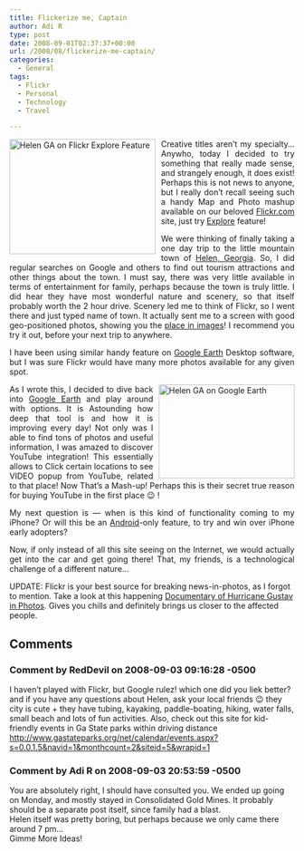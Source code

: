 ```yaml
---
title: Flickerize me, Captain
author: Adi R
type: post
date: 2008-09-01T02:37:37+00:00
url: /2008/08/flickerize-me-captain/
categories:
  - General
tags:
  - Flickr
  - Personal
  - Technology
  - Travel

---
```

<p align="justify">
  <a href="https://i2.wp.com/www.adir1.com/uploads/2008/08/helen-ga-on-flickr-explore-feature.jpg" target="_blank"><img style="border-right: 0px; border-top: 0px; margin: 0px 10px 0px 0px; border-left: 0px; border-bottom: 0px" height="203" alt="Helen GA on Flickr Explore Feature" src="https://i2.wp.com/www.adir1.com/uploads/2008/08/helen-ga-on-flickr-explore-feature-thumb.jpg?resize=258%2C203" width="258" align="left" border="0" data-recalc-dims="1" /></a> Creative titles aren&#8217;t my specialty&#8230; Anywho, today I decided to try something that really made sense, and strangely enough, it does exist! Perhaps this is not news to anyone, but I really don&#8217;t recall seeing such a handy Map and Photo mashup available on our beloved <a href="http://flickr.com" target="_blank">Flickr.com</a> site, just try <a href="http://www.flickr.com/explore">Explore</a> feature!
</p>

<p align="justify">
  We were thinking of finally taking a one day trip to the little mountain town of <a href="http://en.wikipedia.org/wiki/Helen,_Georgia" target="_blank">Helen, Georgia</a>. So, I did regular searches on Google and others to find out tourism attractions and other things about the town. I must say, there was very little available in terms of entertainment for family, perhaps because the town is truly little. I did hear they have most wonderful nature and scenery, so that itself probably worth the 2 hour drive. Scenery led me to think of Flickr, so I went there and just typed name of town. It actually sent me to a screen with good geo-positioned photos, showing you the <a href="http://www.flickr.com/map?place_id=WgHxJVKbBZ2xNJY9" target="_blank">place in images</a>! I recommend you try it out, before your next trip to anywhere.
</p>

<p align="justify">
  I have been using similar handy feature on <a href="http://earth.google.com/download-earth.html" target="_blank">Google Earth</a> Desktop software, but I was sure Flickr would have many more photos available for any given spot.
</p>

<p align="justify">
  <a href="https://i1.wp.com/www.adir1.com/uploads/2008/08/helen-ga-on-google-earth.jpg" target="_blank"><img style="border-right: 0px; border-top: 0px; margin: 0px 0px 0px 10px; border-left: 0px; border-bottom: 0px" height="166" alt="Helen GA on Google Earth" src="https://i0.wp.com/www.adir1.com/uploads/2008/08/helen-ga-on-google-earth-thumb.jpg?resize=240%2C166" width="240" align="right" border="0" data-recalc-dims="1" /></a> As I wrote this, I decided to dive back into <a href="http://earth.google.com/download-earth.html" target="_blank">Google Earth</a> and play around with options. It is Astounding how deep that tool is and how it is improving every day! Not only was I able to find tons of photos and useful information, I was amazed to discover YouTube integration! This essentially allows to Click certain locations to see VIDEO popup from YouTube, related to that place! Now That&#8217;s a Mash-up! Perhaps this is their secret true reason for buying YouTube in the first place 😉 !
</p>

<p align="justify">
  My next question is &#8212; when is this kind of functionality coming to my iPhone? Or will this be an <a href="http://code.google.com/android/what-is-android.html" target="_blank">Android</a>-only feature, to try and win over iPhone early adopters?
</p>

<p align="justify">
  Now, if only instead of all this site seeing on the Internet, we would actually get into the car and get going there! That, my friends, is a technological challenge of a different nature&#8230;
</p>

UPDATE: Flickr is your best source for breaking news-in-photos, as I forgot to mention. Take a look at this happening [Documentary of Hurricane Gustav in Photos][1]. Gives you chills and definitely brings us closer to the affected people.

 [1]: http://www.trendhunter.com/photos/23877

## Comments

### Comment by RedDevil on 2008-09-03 09:16:28 -0500
I haven&#8217;t played with Flickr, but Google rulez! which one did you liek better?  
and if you have any questions about Helen, ask your local friends 😉 they city is cute + they have tubing, kayaking, paddle-boating, hiking, water falls, small beach and lots of fun activities. Also, check out this site for kid-friendly events in Ga State parks within driving distance <a href="http://www.gastateparks.org/net/calendar/events.aspx?s=0.0.1.5&#038;navid=1&#038;monthcount=2&#038;siteid=5&#038;wrapid=1" rel="nofollow ugc">http://www.gastateparks.org/net/calendar/events.aspx?s=0.0.1.5&navid=1&monthcount=2&siteid=5&wrapid=1</a>

### Comment by Adi R on 2008-09-03 20:53:59 -0500
You are absolutely right, I should have consulted you. We ended up going on Monday, and mostly stayed in Consolidated Gold Mines. It probably should be a separate post itself, since family had a blast.  
Helen itself was pretty boring, but perhaps because we only came there around 7 pm&#8230;  
Gimme More Ideas!